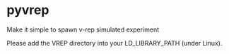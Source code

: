 pyvrep
======

Make it simple to spawn v-rep simulated experiment

Please add the VREP directory into your LD_LIBRARY_PATH (under Linux).
